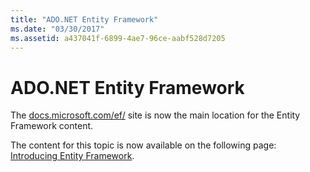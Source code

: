 ```yaml
---
title: "ADO.NET Entity Framework"
ms.date: "03/30/2017"
ms.assetid: a437041f-6899-4ae7-96ce-aabf528d7205
---
```

# ADO.NET Entity Framework
The [docs.microsoft.com/ef/](https://docs.microsoft.com/ef/) site is now the main location for the Entity Framework content.  
  
 The content for this topic is now available on the following page: [Introducing Entity Framework](https://msdn.microsoft.com/data/jj590134).
